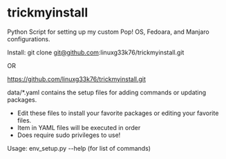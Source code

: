 # trickmyinstall
Python Script for setting up my custom Pop! OS, Fedoara, and Manjaro configurations.

Install:  git clone git@github.com:linuxg33k76/trickmyinstall.git 

OR

https://github.com/linuxg33k76/trickmyinstall.git

data/*.yaml contains the setup files for adding commands or updating packages.
- Edit these files to install your favorite packages or editing your favorite files.
- Item in YAML files will be executed in order
- Does require sudo privileges to use!

Usage:  env_setup.py --help (for list of commands)

